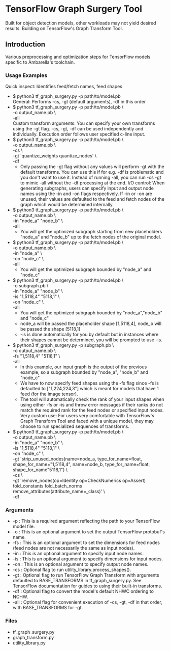 # TensorFlow Graph Surgery Tool #
Built for object detection models, other workloads may not yield desired results. Building on TensorFlow's Graph Transform Tool.

## Introduction ##
Various preprocessing and optimization steps for TensorFlow models specific to Ambarella's toolchain.  

### Usage Examples ###
Quick inspect: Identifies feed/fetch names, feed shapes   
  - $ python3 tf_graph_surgery.py -p path/to/model.pb  
General: Performs -cs, -gt (default arguments), -df in this order
  - $ python3 tf_graph_surgery.py -p path/to/model.pb \  
    -o output_name.pb \  
    -all  
Custom transform arguments: You can specify your own transforms using the -gt flag. -cs, -gt, -df can be used independently and individually. Execution order follows user specified c-line input. 
  - $ python3 tf_graph_surgery.py -p path/to/model.pb \    
    -o output_name.pb \    
    -cs \    
    -gt 'quantize_weights quantize_nodes' \    
    -df
    * Only passing the -gt flag without any values will perform -gt with the default transforms. You can use this if for e.g. -df is problematic and you don't want to use it. Instead of running -all, you can run -cs -gt to mimic -all without the -df processing at the end. 
I/O control: When generating subgraphs, users can specify input and output node names using the -in and -on flags respectively. If -in or -on are unused, their values are defaulted to the feed and fetch nodes of the graph which would be determined internally. 
  - $ python3 tf_graph_surgery.py -p path/to/model.pb \  
    -o output_name.pb \    
    -in "node_a" "node_b" \  
    -all  
    * You will get the optimized subgraph starting from new placeholders "node_a" and "node_b" up to the fetch nodes of the original model. 
  - $ python3 tf_graph_surgery.py -p path/to/model.pb \  
    -o output_name.pb \    
    -in "node_a" \    
    -on "node_c" \    
    -all 
    * You will get the optimized subgraph bounded by "node_a" and "node_c"
  - $ python3 tf_graph_surgery.py -p path/to/model.pb \  
    -o subgraph.pb \    
    -in "node_a" "node_b" \    
    -is "1,5118,4" "5118,1" \    
    -on "node_c" \    
    -all 
    * You will get the optimized subgraph bounded by "node_a","node_b" and "node_c"
    * node_a will be passed the placeholder shape [1,5118,4], node_b will be passed the shape [5118,1]
    * -is is done automatically for you by default but in instances where their shapes cannot be determined, you will be prompted to use -is.
  - $ python3 tf_graph_surgery.py -p subgraph.pb \    
    -o output_name.pb \    
    -fs "1,5118,4" "5118,1" \        
    -all 
    * In this example, our input graph is the output of the previous example, so a subgraph bounded by "node_a", "node_b" and "node_c"
    * We have to now specify feed shapes using the -fs flag since -fs is defaulted to ["1,224,224,3"] which is meant for models that have 1 feed (for the image tensor). 
    * The tool will automatically check the rank of your input shapes when using either -fs or -is and throw error messages if their ranks do not match the required rank for the feed nodes or specified input nodes. 
Very custom use: For users very comfortable with TensorFlow's Graph Transform Tool and faced with a unique model, they may choose to run specialized sequences of transforms.
  - $ python3 tf_graph_surgery.py -p path/to/model.pb \  
    -o output_name.pb \    
    -in "node_a" "node_b" \    
    -is "1,5118,4" "5118,1" \    
    -on "node_c" \    
    -gt 'strip_unused_nodes(name=node_a, type_for_name=float, shape_for_name="1,5118,4", name=node_b, type_for_name=float, shape_for_name"5118,1") \    
    -cs \    
    -gt 'remove_nodes(op=Identity op=CheckNumerics op=Assert) fold_constants fold_batch_norms remove_attributes(attribute_name=_class)' \    
    -df   

### Arguments ###
* -p : This is a required argument reflecting the path to your TensorFlow model file.    
* -o : This is an optional argument to set the output TensorFlow protobuf's name.    
* -fs : This is an optional argument to set the dimensions for feed nodes (feed nodes are not necessarily the same as input nodes).    
* -in : This is an optional argument to specify input node names.  
* -is : This is an optional argument to specify dimensions for input nodes.  
* -on : This is an optional argument to specify output node names.  
* -cs : Optional flag to run utility_library.process_shapes().
* -gt : Optional flag to run TensorFlow Graph Transform with arguments defaulted to BASE_TRANSFORMS in tf_graph_surgery.py. See TensorFlow documentation for guides to using their built-in transforms.
* -df : Optional flag to convert the model's default NHWC ordering to NCHW.  
* -all : Optional flag for convenient execution of -cs, -gt, -df in that order, with BASE_TRANSFORMS for -gt.

### Files ###
- tf_graph_surgery.py
- graph_transform.py
- utility_library.py